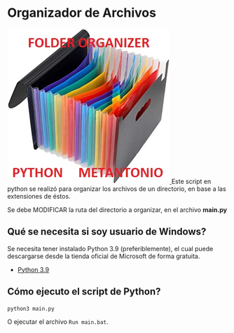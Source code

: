 # Organizador de Archivos 
<!-- Sección portada del repositorio -->
<a href="#">
    <img src="./portada.jpg" />
</a>
Este script en python se realizó para organizar los archivos de un directorio, en base a las extensiones de éstos. 

Se debe MODIFICAR la ruta del directorio a organizar, en el archivo **main.py**

## Qué se necesita si soy usuario de Windows?

Se necesita tener instalado Python 3.9 (preferiblemente), el cual puede descargarse desde la tienda oficial de Microsoft de forma gratuita.

- [Python 3.9](https://www.microsoft.com/store/productId/9P7QFQMJRFP7)

## Cómo ejecuto el script de Python?


```sh
python3 main.py
```

O ejecutar el archivo `Run main.bat`.

